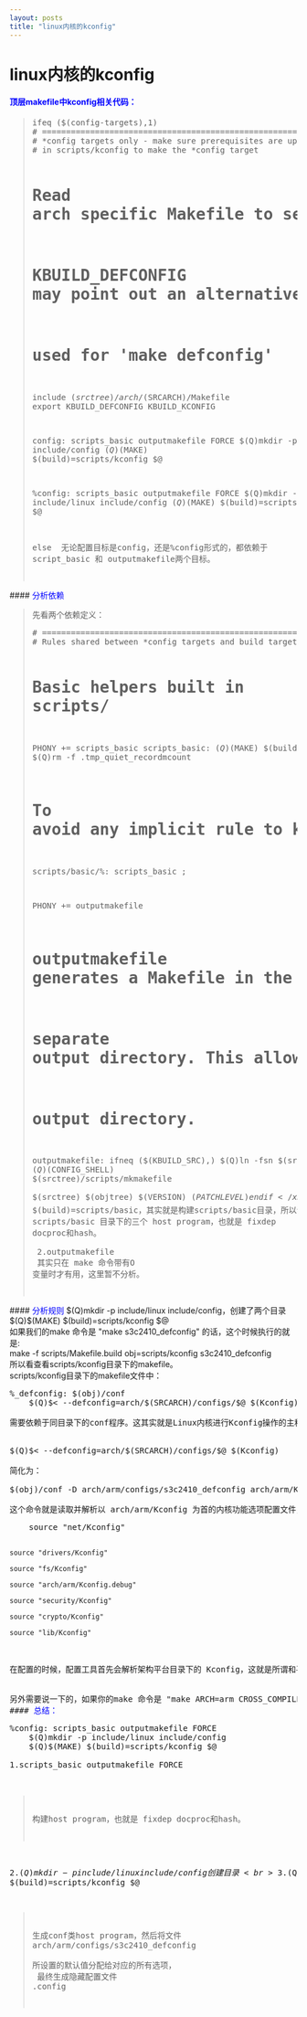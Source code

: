 ```yaml
---
layout: posts
title: "linux内核的kconfig"
---
```


# linux内核的kconfig
#### <font color="blue">顶层makefile中kconfig相关代码：</font>
<blockquote>
<pre class="prettyprint linenums">
ifeq ($(config-targets),1)
# ===========================================================================
# *config targets only - make sure prerequisites are updated, and descend
# in scripts/kconfig to make the *config target

# Read arch specific Makefile to set KBUILD_DEFCONFIG as needed.
# KBUILD_DEFCONFIG may point out an alternative default configuration
# used for 'make defconfig'
include $(srctree)/arch/$(SRCARCH)/Makefile
export KBUILD_DEFCONFIG KBUILD_KCONFIG

config: scripts_basic outputmakefile FORCE
    $(Q)mkdir -p include/linux include/config
	$(Q)$(MAKE) $(build)=scripts/kconfig $@

%config: scripts_basic outputmakefile FORCE
	$(Q)mkdir -p include/linux include/config
	$(Q)$(MAKE) $(build)=scripts/kconfig $@

else
</xmp>
无论配置目标是config，还是%config形式的，都依赖于 script_basic 和 outputmakefile两个目标。
</blockquote>
#### <font color="blue">分析依赖</font>
<blockquote>
先看两个依赖定义：
<pre class="prettyprint linenums">
# ===========================================================================
# Rules shared between *config targets and build targets

# Basic helpers built in scripts/
PHONY += scripts_basic
scripts_basic:
    $(Q)$(MAKE) $(build)=scripts/basic
	$(Q)rm -f .tmp_quiet_recordmcount

# To avoid any implicit rule to kick in, define an empty command.
scripts/basic/%: scripts_basic ;

PHONY += outputmakefile
# outputmakefile generates a Makefile in the output directory, if using a
# separate output directory. This allows convenient use of make in the
# output directory.
outputmakefile:
ifneq ($(KBUILD_SRC),)
	$(Q)ln -fsn $(srctree) source
	$(Q)$(CONFIG_SHELL) $(srctree)/scripts/mkmakefile \
	    $(srctree) $(objtree) $(VERSION) $(PATCHLEVEL)
endif
</xmp>
1.script_basic<br>$(Q)$(MAKE) $(build)=scripts/basic，其实就是构建scripts/basic目录，所以该make命令的实际效果是去编译出 scripts/basic 目录下的三个 host program，也就是 fixdep docproc和hash。<br><br>
2.outputmakefile<br>
其实只在 make 命令带有O 变量时才有用，这里暂不分析。
</blockquote>
#### <font color="blue">分析规则</font>
$(Q)mkdir -p include/linux include/config，创建了两个目录<br>
$(Q)$(MAKE) $(build)=scripts/kconfig $@<br>
如果我们的make 命令是 "make s3c2410_defconfig" 的话，这个时候执行的就是:<br>
make -f scripts/Makefile.build obj=scripts/kconfig s3c2410_defconfig<br>
所以看查看scripts/kconfig目录下的makefile。<br>
scripts/kconfig目录下的makefile文件中：
<pre class="prettyprint linenums">
%_defconfig: $(obj)/conf
    $(Q)$< --defconfig=arch/$(SRCARCH)/configs/$@ $(Kconfig)
</xmp>
需要依赖于同目录下的conf程序。这其实就是Linux内核进行Kconfig操作的主程序之一了，类似的还有mconf,qconf和gconf等。他们其实都是host program。关于它们是如何被编译出来的，还请参见 scripts/kconfig/Makefile 文件，主要是借助于bison，flex和gperf三个工具来生成c源程序文件，之后再编译出来的。<br><br>
$(Q)$< --defconfig=arch/$(SRCARCH)/configs/$@ $(Kconfig)<br>
简化为：<br>
$(obj)/conf -D arch/arm/configs/s3c2410_defconfig arch/arm/Kconfig<br>
这个命令就是读取并解析以 arch/arm/Kconfig 为首的内核功能选项配置文件，并将文件arch/arm/configs/s3c2410_defconfig 所设置的默认值分配给对应的所有选项，最终生成隐藏配置文件 .config所以说是以 arch/arm/Kconfig 为首的，那就说明功能配置选项文件可能有多个。的确如此，你如果打开文件 arch/arm/Kconfig 就会看到它通过source 来包含其他的选项配置文件：
<pre class="prettyprint linenums">
    source "net/Kconfig"

	source "drivers/Kconfig"

	source "fs/Kconfig"

	source "arch/arm/Kconfig.debug"

	source "security/Kconfig"

	source "crypto/Kconfig"

	source "lib/Kconfig"
</xmp>
在配置的时候，配置工具首先会解析架构平台目录下的 Kconfig，这就是所谓和平台相关的主Kconfig。主Kconfig文件会包含其他目录的Kcofnig文件，而其他目录的Kconfig又会包含其他各子目录的 Kconfig。如此形成一个树型结构。<br><br>
另外需要说一下的，如果你的make 命令是 "make ARCH=arm CROSS_COMPILE=arm-linux- menuconfig"，那用到的配置工具将会是 mconf，它同样会读取那些配置选项文件，只不过不同的是，它会show除一个菜单界面，并将这些可设置的选项一一呈现出来，如此我们就可以手动进行设置，而不是让mconf去读取 arch/arm/configs/s3c2410_defconfig 之类的文件进行默认设置了。关于gconf等其他配置工具以及Kconfig文件中具体的选项配置语法，我这里就不再详细叙述了，你可以参考目录 Documentation/kbuild/ 下的文件 kconfig.txt以及 kconfig-language.txt 。关于配置目标，除了这里的 menuconfig 和 s3c2410_defconfig，我们后面还会说到另外一个很重要的配置目标: silentoldconfig 。
#### <font color="blue">总结：</font>
<pre class="prettyprint linenums">
%config: scripts_basic outputmakefile FORCE
    $(Q)mkdir -p include/linux include/config
	$(Q)$(MAKE) $(build)=scripts/kconfig $@
</xmp>
1.scripts_basic outputmakefile FORCE<br>

>构建host program，也就是 fixdep docproc和hash。

2.$(Q)mkdir -p include/linux include/config创建目录<br>
3.$(Q)$(MAKE) $(build)=scripts/kconfig $@<br>

>生成conf类host program，然后将文件 arch/arm/configs/s3c2410_defconfig<br>
所设置的默认值分配给对应的所有选项，<br>
最终生成隐藏配置文件 .config
